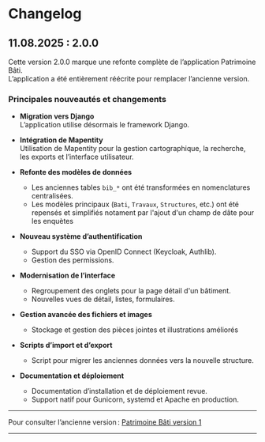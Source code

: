 # Changelog

## 11.08.2025 : 2.0.0 

Cette version 2.0.0 marque une refonte complète de l’application Patrimoine Bâti.  
L’application a été entièrement réécrite pour remplacer l’ancienne version.

### Principales nouveautés et changements

- **Migration vers Django**  
  L’application utilise désormais le framework Django.

- **Intégration de Mapentity**  
  Utilisation de Mapentity pour la gestion cartographique, la recherche, les exports et l’interface utilisateur.

- **Refonte des modèles de données**  
  - Les anciennes tables `bib_*` ont été transformées en nomenclatures centralisées.
  - Les modèles principaux (`Bati`, `Travaux`, `Structures`, etc.) ont été repensés et simplifiés notament par l'ajout d'un champ de dâte pour les enquètes

- **Nouveau système d’authentification**  
  - Support du SSO via OpenID Connect (Keycloak, Authlib).
  - Gestion des permissions.

- **Modernisation de l’interface**  
  - Regroupement des onglets pour la page détail d'un bâtiment.
  - Nouvelles vues de détail, listes, formulaires.

- **Gestion avancée des fichiers et images**  
  - Stockage et gestion des pièces jointes et illustrations améliorés

- **Scripts d’import et d’export**  
  - Script pour migrer les anciennes données vers la nouvelle structure.

- **Documentation et déploiement**  
  - Documentation d’installation et de déploiement revue.
  - Support natif pour Gunicorn, systemd et Apache en production.

---

Pour consulter l’ancienne version : [Patrimoine Bâti version 1](https://github.com/PnEcrins/PatBati)

---